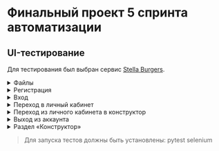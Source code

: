 # Финальный проект 5 спринта автоматизации

## UI-тестирование

Для тестирования был выбран сервис [Stella Burgers](https://stellarburgers.nomoreparties.site/).


 <details> <summary> Файлы </summary>

> tests - директория с тестами
> 
>
>conftest.py - фикстуры
> 
>data.py - набор тд 
>
> locators.py - локаторы 
> 
>helpers.py - генераторы логина и пароля

</details>


<details> <summary> Регистрация </summary>

Успешная регистрация
- Поле «Имя» должно быть не пустым
- Поле Email введён email в формате логин@домен
- Пароль — минимум шесть символов

Ошибка для некорректного пароля
</details>


<details> <summary> Вход </summary>

- Вход по кнопке «Войти в аккаунт» на главной
- Вход через кнопку «Личный кабинет»
- Вход через кнопку в форме регистрации
- Вход через кнопку в форме восстановления пароля
</details>

<details> <summary> Переход в личный кабинет </summary>

- Переход по клику на «Личный кабинет»
</details>

<details> <summary>  Переход из личного кабинета в конструктор </summary>

- Переход по клику на «Конструктор» и на логотип Stellar Burgers
</details>

<details> <summary> Выход из аккаунта </summary>

- Выход по кнопке «Выйти» в личном кабинете
</details>

<details> <summary> Раздел «Конструктор» </summary>

- Переход к разделу «Соусы»
- Переход к разделу «Начинки»
- Переход к разделу «Булки»
</details>


>Для запуска тестов должны быть установлены:
pytest selenium